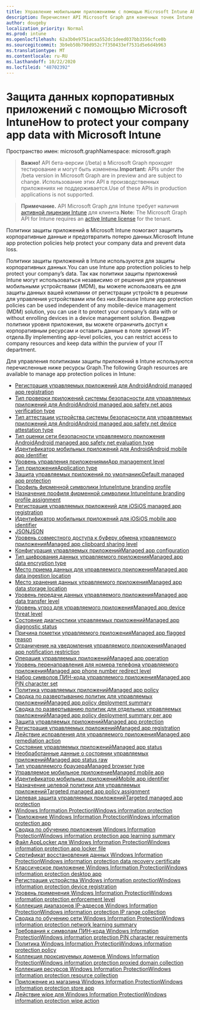 ```yaml
---
title: Управление мобильными приложениями с помощью Microsoft Intune API Microsoft Graph
description: Перечисляет API Microsoft Graph для конечных точек Intune (REST), связанных с управлением мобильными приложениями (MAM) для организации клиента.
author: dougeby
localization_priority: Normal
ms.prod: intune
ms.openlocfilehash: 62a3b0e9751acaa552dc1deed037bb3356cfce0b
ms.sourcegitcommit: 3b9eb50b790d952c7f350433ef7531d5e6d4b963
ms.translationtype: MT
ms.contentlocale: ru-RU
ms.lasthandoff: 10/22/2020
ms.locfileid: "48702392"
---
```

# <a name="how-to-protect-your-company-app-data-with-microsoft-intune"></a><span data-ttu-id="b1f0d-103">Защита данных корпоративных приложений с помощью Microsoft Intune</span><span class="sxs-lookup"><span data-stu-id="b1f0d-103">How to protect your company app data with Microsoft Intune</span></span>

<span data-ttu-id="b1f0d-104">Пространство имен: microsoft.graph</span><span class="sxs-lookup"><span data-stu-id="b1f0d-104">Namespace: microsoft.graph</span></span>

> <span data-ttu-id="b1f0d-105">**Важно!** API бета-версии (/beta) в Microsoft Graph проходят тестирование и могут быть изменены.</span><span class="sxs-lookup"><span data-stu-id="b1f0d-105">**Important:** APIs under the /beta version in Microsoft Graph are in preview and are subject to change.</span></span> <span data-ttu-id="b1f0d-106">Использование этих API в производственных приложениях не поддерживается.</span><span class="sxs-lookup"><span data-stu-id="b1f0d-106">Use of these APIs in production applications is not supported.</span></span>

> <span data-ttu-id="b1f0d-107">**Примечание.** API Microsoft Graph для Intune требует наличия [активной лицензии Intune](https://go.microsoft.com/fwlink/?linkid=839381) для клиента.</span><span class="sxs-lookup"><span data-stu-id="b1f0d-107">**Note:** The Microsoft Graph API for Intune requires an [active Intune license](https://go.microsoft.com/fwlink/?linkid=839381) for the tenant.</span></span>

<span data-ttu-id="b1f0d-108">Политики защиты приложений в Microsoft Intune помогают защитить корпоративные данные и предотвратить потерю данных.</span><span class="sxs-lookup"><span data-stu-id="b1f0d-108">Microsoft Intune app protection policies help protect your company data and prevent data loss.</span></span>

<span data-ttu-id="b1f0d-109">Политики защиты приложений в Intune используются для защиты корпоративных данных.</span><span class="sxs-lookup"><span data-stu-id="b1f0d-109">You can use Intune app protection policies to help protect your company’s data.</span></span> <span data-ttu-id="b1f0d-110">Так как политики защиты приложений Intune могут использоваться независимо от решения для управления мобильными устройствами (MDM), вы можете использовать ее для защиты данных вашей компании от регистрации устройств в решении для управления устройствами или без них.</span><span class="sxs-lookup"><span data-stu-id="b1f0d-110">Because Intune app protection policies can be used independent of any mobile-device management (MDM) solution, you can use it to protect your company’s data with or without enrolling devices in a device management solution.</span></span> <span data-ttu-id="b1f0d-111">Внедрив политики уровня приложения, вы можете ограничить доступ к корпоративным ресурсам и оставить данные в поле зрения ИТ-отдела.</span><span class="sxs-lookup"><span data-stu-id="b1f0d-111">By implementing app-level policies, you can restrict access to company resources and keep data within the purview of your IT department.</span></span>

<span data-ttu-id="b1f0d-112">Для управления политиками защиты приложений в Intune используются перечисленные ниже ресурсы Graph.</span><span class="sxs-lookup"><span data-stu-id="b1f0d-112">The following Graph resources are available to manage app protection polices in Intune:</span></span>

- [<span data-ttu-id="b1f0d-113">Регистрация управляемых приложений для Android</span><span class="sxs-lookup"><span data-stu-id="b1f0d-113">Android managed app registration</span></span>](intune-mam-androidmanagedappregistration.md)
- [<span data-ttu-id="b1f0d-114">Тип проверки приложений системы безопасности для управляемых приложений для Android</span><span class="sxs-lookup"><span data-stu-id="b1f0d-114">Android managed app safety net apps verification type</span></span>](intune-mam-androidmanagedappsafetynetappsverificationtype.md)
- [<span data-ttu-id="b1f0d-115">Тип аттестации устройства системы безопасности для управляемых приложений для Android</span><span class="sxs-lookup"><span data-stu-id="b1f0d-115">Android managed app safety net device attestation type</span></span>](intune-mam-androidmanagedappsafetynetdeviceattestationtype.md)
- [<span data-ttu-id="b1f0d-116">Тип оценки сети безопасности управляемого приложения Android</span><span class="sxs-lookup"><span data-stu-id="b1f0d-116">Android managed app safety net evaluation type</span></span>](intune-mam-androidmanagedappsafetynetevaluationtype.md)
- [<span data-ttu-id="b1f0d-117">Идентификатор мобильных приложений для Android</span><span class="sxs-lookup"><span data-stu-id="b1f0d-117">Android mobile app identifier</span></span>](intune-mam-androidmobileappidentifier.md)
- [<span data-ttu-id="b1f0d-118">Уровень управления приложениями</span><span class="sxs-lookup"><span data-stu-id="b1f0d-118">App management level</span></span>](intune-mam-appmanagementlevel.md)
- [<span data-ttu-id="b1f0d-119">Тип приложения</span><span class="sxs-lookup"><span data-stu-id="b1f0d-119">Application type</span></span>](intune-wip-applicationtype.md)
- [<span data-ttu-id="b1f0d-120">Защита управляемых приложений по умолчанию</span><span class="sxs-lookup"><span data-stu-id="b1f0d-120">Default managed app protection</span></span>](intune-mam-defaultmanagedappprotection.md)
- [<span data-ttu-id="b1f0d-121">Профиль фирменной символики Intune</span><span class="sxs-lookup"><span data-stu-id="b1f0d-121">Intune branding profile</span></span>](intune-wip-intunebrandingprofile.md)
- [<span data-ttu-id="b1f0d-122">Назначение профиля фирменной символики Intune</span><span class="sxs-lookup"><span data-stu-id="b1f0d-122">Intune branding profile assignment</span></span>](intune-wip-intunebrandingprofileassignment.md)
- [<span data-ttu-id="b1f0d-123">Регистрация управляемых приложений для iOS</span><span class="sxs-lookup"><span data-stu-id="b1f0d-123">iOS managed app registration</span></span>](intune-mam-iosmanagedappregistration.md)
- [<span data-ttu-id="b1f0d-124">Идентификатор мобильных приложений для iOS</span><span class="sxs-lookup"><span data-stu-id="b1f0d-124">iOS mobile app identifier</span></span>](intune-mam-iosmobileappidentifier.md)
- [<span data-ttu-id="b1f0d-125">JSON</span><span class="sxs-lookup"><span data-stu-id="b1f0d-125">JSON</span></span>](intune-mam-json.md)
- [<span data-ttu-id="b1f0d-126">Уровень совместного доступа к буферу обмена управляемого приложения</span><span class="sxs-lookup"><span data-stu-id="b1f0d-126">Managed app clipboard sharing level</span></span>](intune-mam-managedappclipboardsharinglevel.md)
- [<span data-ttu-id="b1f0d-127">Конфигурация управляемых приложений</span><span class="sxs-lookup"><span data-stu-id="b1f0d-127">Managed app configuration</span></span>](intune-mam-managedappconfiguration.md)
- [<span data-ttu-id="b1f0d-128">Тип шифрования данных управляемого приложения</span><span class="sxs-lookup"><span data-stu-id="b1f0d-128">Managed app data encryption type</span></span>](intune-mam-managedappdataencryptiontype.md)
- [<span data-ttu-id="b1f0d-129">Место приема данных для управляемого приложения</span><span class="sxs-lookup"><span data-stu-id="b1f0d-129">Managed app data ingestion location</span></span>](intune-mam-managedappdataingestionlocation.md)
- [<span data-ttu-id="b1f0d-130">Место хранения данных управляемого приложения</span><span class="sxs-lookup"><span data-stu-id="b1f0d-130">Managed app data storage location</span></span>](intune-mam-managedappdatastoragelocation.md)
- [<span data-ttu-id="b1f0d-131">Уровень передачи данных управляемого приложения</span><span class="sxs-lookup"><span data-stu-id="b1f0d-131">Managed app data transfer level</span></span>](intune-mam-managedappdatatransferlevel.md)
- [<span data-ttu-id="b1f0d-132">Уровень угроз для управляемого приложения</span><span class="sxs-lookup"><span data-stu-id="b1f0d-132">Managed app device threat level</span></span>](intune-mam-managedappdevicethreatlevel.md)
- [<span data-ttu-id="b1f0d-133">Состояние диагностики управляемых приложений</span><span class="sxs-lookup"><span data-stu-id="b1f0d-133">Managed app diagnostic status</span></span>](intune-mam-managedappdiagnosticstatus.md)
- [<span data-ttu-id="b1f0d-134">Причина пометки управляемого приложения</span><span class="sxs-lookup"><span data-stu-id="b1f0d-134">Managed app flagged reason</span></span>](intune-mam-managedappflaggedreason.md)
- [<span data-ttu-id="b1f0d-135">Ограничение на уведомления управляемого приложения</span><span class="sxs-lookup"><span data-stu-id="b1f0d-135">Managed app notification restriction</span></span>](intune-mam-managedappnotificationrestriction.md)
- [<span data-ttu-id="b1f0d-136">Операция управляемых приложений</span><span class="sxs-lookup"><span data-stu-id="b1f0d-136">Managed app operation</span></span>](intune-mam-managedappoperation.md)
- [<span data-ttu-id="b1f0d-137">Уровень перенаправления для номера телефона управляемого приложения</span><span class="sxs-lookup"><span data-stu-id="b1f0d-137">Managed app phone number redirect level</span></span>](intune-mam-managedappphonenumberredirectlevel.md)
- [<span data-ttu-id="b1f0d-138">Набор символов ПИН-кода управляемого приложения</span><span class="sxs-lookup"><span data-stu-id="b1f0d-138">Managed app PIN character set</span></span>](intune-mam-managedapppincharacterset.md)
- [<span data-ttu-id="b1f0d-139">Политика управляемых приложений</span><span class="sxs-lookup"><span data-stu-id="b1f0d-139">Managed app policy</span></span>](intune-mam-managedapppolicy.md)
- [<span data-ttu-id="b1f0d-140">Сводка по развертыванию политик для управляемых приложений</span><span class="sxs-lookup"><span data-stu-id="b1f0d-140">Managed app policy deployment summary</span></span>](intune-mam-managedapppolicydeploymentsummary.md)
- [<span data-ttu-id="b1f0d-141">Сводка по развертыванию политик для отдельных управляемых приложений</span><span class="sxs-lookup"><span data-stu-id="b1f0d-141">Managed app policy deployment summary per app</span></span>](intune-mam-managedapppolicydeploymentsummaryperapp.md)
- [<span data-ttu-id="b1f0d-142">Защита управляемых приложений</span><span class="sxs-lookup"><span data-stu-id="b1f0d-142">Managed app protection</span></span>](intune-mam-managedappprotection.md)
- [<span data-ttu-id="b1f0d-143">Регистрация управляемых приложений</span><span class="sxs-lookup"><span data-stu-id="b1f0d-143">Managed app registration</span></span>](intune-mam-managedappregistration.md)
- [<span data-ttu-id="b1f0d-144">Действие исправления для управляемого приложения</span><span class="sxs-lookup"><span data-stu-id="b1f0d-144">Managed app remediation action</span></span>](intune-mam-managedappremediationaction.md)
- [<span data-ttu-id="b1f0d-145">Состояние управляемых приложений</span><span class="sxs-lookup"><span data-stu-id="b1f0d-145">Managed app status</span></span>](intune-mam-managedappstatus.md)
- [<span data-ttu-id="b1f0d-146">Необработанные данные о состоянии управляемых приложений</span><span class="sxs-lookup"><span data-stu-id="b1f0d-146">Managed app status raw</span></span>](intune-mam-managedappstatusraw.md)
- [<span data-ttu-id="b1f0d-147">Тип управляемого браузера</span><span class="sxs-lookup"><span data-stu-id="b1f0d-147">Managed browser type</span></span>](intune-mam-managedbrowsertype.md)
- [<span data-ttu-id="b1f0d-148">Управляемое мобильное приложение</span><span class="sxs-lookup"><span data-stu-id="b1f0d-148">Managed mobile app</span></span>](intune-mam-managedmobileapp.md)
- [<span data-ttu-id="b1f0d-149">Идентификатор мобильных приложений</span><span class="sxs-lookup"><span data-stu-id="b1f0d-149">Mobile app identifier</span></span>](intune-mam-mobileappidentifier.md)
- [<span data-ttu-id="b1f0d-150">Назначение целевой политики для управляемых приложений</span><span class="sxs-lookup"><span data-stu-id="b1f0d-150">Targeted managed app policy assignment</span></span>](intune-mam-targetedmanagedapppolicyassignment.md)
- [<span data-ttu-id="b1f0d-151">Целевая защита управляемых приложений</span><span class="sxs-lookup"><span data-stu-id="b1f0d-151">Targeted managed app protection</span></span>](intune-mam-targetedmanagedappprotection.md)
- [<span data-ttu-id="b1f0d-152">Windows Information Protection</span><span class="sxs-lookup"><span data-stu-id="b1f0d-152">Windows information protection</span></span>](intune-mam-windowsinformationprotection.md)
- [<span data-ttu-id="b1f0d-153">Приложение Windows Information Protection</span><span class="sxs-lookup"><span data-stu-id="b1f0d-153">Windows information protection app</span></span>](intune-mam-windowsinformationprotectionapp.md)
- [<span data-ttu-id="b1f0d-154">Сводка по обучению приложения Windows Information Protection</span><span class="sxs-lookup"><span data-stu-id="b1f0d-154">Windows information protection app learning summary</span></span>](intune-wip-windowsinformationprotectionapplearningsummary.md)
- [<span data-ttu-id="b1f0d-155">Файл AppLocker для Windows Information Protection</span><span class="sxs-lookup"><span data-stu-id="b1f0d-155">Windows information protection app locker file</span></span>](intune-mam-windowsinformationprotectionapplockerfile.md)
- [<span data-ttu-id="b1f0d-156">Сертификат восстановления данных Windows Information Protection</span><span class="sxs-lookup"><span data-stu-id="b1f0d-156">Windows information protection data recovery certificate</span></span>](intune-mam-windowsinformationprotectiondatarecoverycertificate.md)
- [<span data-ttu-id="b1f0d-157">Классическое приложение Windows Information Protection</span><span class="sxs-lookup"><span data-stu-id="b1f0d-157">Windows information protection desktop app</span></span>](intune-mam-windowsinformationprotectiondesktopapp.md)
- [<span data-ttu-id="b1f0d-158">Регистрация устройства Windows information protection</span><span class="sxs-lookup"><span data-stu-id="b1f0d-158">Windows information protection device registration</span></span>](intune-mam-windowsinformationprotectiondeviceregistration.md)
- [<span data-ttu-id="b1f0d-159">Уровень применения Windows Information Protection</span><span class="sxs-lookup"><span data-stu-id="b1f0d-159">Windows information protection enforcement level</span></span>](intune-mam-windowsinformationprotectionenforcementlevel.md)
- [<span data-ttu-id="b1f0d-160">Коллекция диапазонов IP-адресов Windows Information Protection</span><span class="sxs-lookup"><span data-stu-id="b1f0d-160">Windows information protection IP range collection</span></span>](intune-mam-windowsinformationprotectioniprangecollection.md)
- [<span data-ttu-id="b1f0d-161">Сводка по обучению сети Windows Information Protection</span><span class="sxs-lookup"><span data-stu-id="b1f0d-161">Windows information protection network learning summary</span></span>](intune-wip-windowsinformationprotectionnetworklearningsummary.md)
- [<span data-ttu-id="b1f0d-162">Требования к символам ПИН-кода Windows Information Protection</span><span class="sxs-lookup"><span data-stu-id="b1f0d-162">Windows information protection PIN character requirements</span></span>](intune-mam-windowsinformationprotectionpincharacterrequirements.md)
- [<span data-ttu-id="b1f0d-163">Политика Windows Information Protection</span><span class="sxs-lookup"><span data-stu-id="b1f0d-163">Windows information protection policy</span></span>](intune-mam-windowsinformationprotectionpolicy.md)
- [<span data-ttu-id="b1f0d-164">Коллекция проксируемых доменов Windows Information Protection</span><span class="sxs-lookup"><span data-stu-id="b1f0d-164">Windows information protection proxied domain collection</span></span>](intune-mam-windowsinformationprotectionproxieddomaincollection.md)
- [<span data-ttu-id="b1f0d-165">Коллекция ресурсов Windows Information Protection</span><span class="sxs-lookup"><span data-stu-id="b1f0d-165">Windows information protection resource collection</span></span>](intune-mam-windowsinformationprotectionresourcecollection.md)
- [<span data-ttu-id="b1f0d-166">Приложение из магазина Windows Information Protection</span><span class="sxs-lookup"><span data-stu-id="b1f0d-166">Windows information protection store app</span></span>](intune-mam-windowsinformationprotectionstoreapp.md)
- [<span data-ttu-id="b1f0d-167">Действие wipe для Windows Information Protection</span><span class="sxs-lookup"><span data-stu-id="b1f0d-167">Windows information protection wipe action</span></span>](intune-mam-windowsinformationprotectionwipeaction.md)